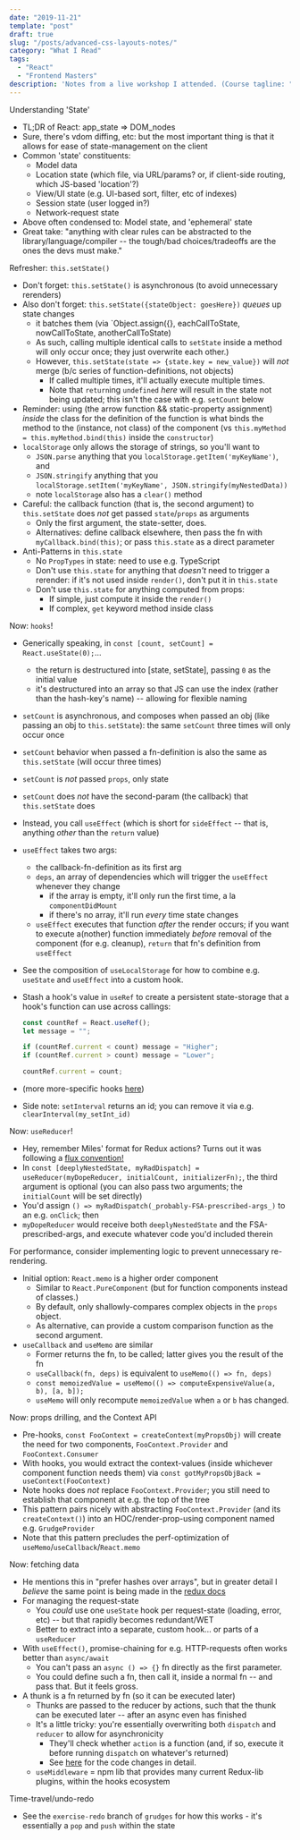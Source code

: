 ```yaml
---
date: "2019-11-21"
template: "post"
draft: true
slug: "/posts/advanced-css-layouts-notes/"
category: "What I Read"
tags:
  - "React"
  - "Frontend Masters"
description: 'Notes from a live workshop I attended. (Course tagline: "As client-side applications increase in complexity, frontend developers need to manage more and more state. A number of solutions have been built into React over the last few years. But which one is the best for your needs? What are the differences, advantages, and trade-offs?")'
---
```


Understanding 'State'

- TL;DR of React: app_state => DOM_nodes
- Sure, there's vdom diffing, etc: but the most important thing is that it allows for ease of state-management on the client
- Common 'state' constituents:
  - Model data
  - Location state (which file, via URL/params? or, if client-side routing, which JS-based 'location'?)
  - View/UI state (e.g. UI-based sort, filter, etc of indexes)
  - Session state (user logged in?)
  - Network-request state
- Above often condensed to: Model state, and 'ephemeral' state
- Great take: "anything with clear rules can be abstracted to the library/language/compiler -- the tough/bad choices/tradeoffs are the ones the devs must make."

Refresher: `this.setState()`

- Don't forget: `this.setState()` is asynchronous (to avoid unnecessary rerenders)
- Also don't forget: `this.setState({stateObject: goesHere})` _queues_ up state changes
  - it batches them (via `Object.assign({}, eachCallToState, nowCallToState, anotherCallToState)
  - As such, calling multiple identical calls to `setState` inside a method will only occur once; they just overwrite each other.)
  - However, `this.setState(state => {state.key = new_value})` will _not_ merge (b/c series of function-definitions, not objects)
    - If called multiple times, it'll actually execute multiple times.
    - Note that `return`ing `undefined` _here_ will result in the state not being updated; this isn't the case with e.g. `setCount` below
- Reminder: using (the arrow function && static-property assignment) _inside_ the class for the definition of the function is what binds the method to the (instance, not class) of the component (vs `this.myMethod = this.myMethod.bind(this)` inside the `constructor`)
- `localStorage` only allows the storage of strings, so you'll want to
  - `JSON.parse` anything that you `localStorage.getItem('myKeyName')`, and
  - `JSON.stringify` anything that you `localStorage.setItem('myKeyName', JSON.stringify(myNestedData))`
  - note `localStorage` also has a `clear()` method
- Careful: the callback function (that is, the second argument) to `this.setState` does _not_ get passed `state`/`props` as arguments
  - Only the first argument, the state-setter, does.
  - Alternatives: define callback elsewhere, then pass the fn with `myCallback.bind(this)`; or pass `this.state` as a direct parameter
- Anti-Patterns in `this.state`
  - No `PropTypes` in state: need to use e.g. TypeScript
  - Don't use `this.state` for anything that _doesn't_ need to trigger a rerender: if it's not used inside `render()`, don't put it in `this.state`
  - Don't use `this.state` for anything computed from props:
    - If simple, just compute it inside the `render()`
    - If complex, `get` keyword method inside class

Now: `hooks`!

- Generically speaking, in `const [count, setCount] = React.useState(0);`...
  - the return is destructured into [state, setState], passing `0` as the initial value
  - it's destructured into an array so that JS can use the index (rather than the hash-key's name) -- allowing for flexible naming
- `setCount` is asynchronous, and composes when passed an obj (like passing an obj to `this.setState`): the same `setCount` three times will only occur once
- `setCount` behavior when passed a fn-definition is also the same as `this.setState` (will occur three times)
- `setCount` is _not_ passed `props`, only state
- `setCount` does _not_ have the second-param (the callback) that `this.setState` does
- Instead, you call `useEffect` (which is short for `sideEffect` -- that is, anything _other_ than the `return` value)
- `useEffect` takes two args:
  - the callback-fn-definition as its first arg
  - `deps`, an array of dependencies which will trigger the `useEffect` whenever they change
    - if the array is empty, it'll only run the first time, a la `componentDidMount`
    - if there's no array, it'll run _every_ time state changes
  - `useEffect` executes that function _after_ the render occurs; if you want to execute a(nother) function immediately _before_ removal of the component (for e.g. cleanup), `return` that fn's definition from `useEffect`
- See the composition of `useLocalStorage` for how to combine e.g. `useState` and `useEffect` into a custom hook.
- Stash a hook's value in `useRef` to create a persistent state-storage that a hook's function can use across callings:

  ```javascript
  const countRef = React.useRef();
  let message = "";

  if (countRef.current < count) message = "Higher";
  if (countRef.current > count) message = "Lower";

  countRef.current = count;
  ```

- (more more-specific hooks [here](https://reactjs.org/docs/hooks-reference.html#additional-hooks))
- Side note: `setInterval` returns an id; you can remove it via e.g. `clearInterval(my_setInt_id)`

Now: `useReducer`!

- Hey, remember Miles' format for Redux actions? Turns out it was following a [flux convention!](https://github.com/redux-utilities/flux-standard-action)
- In `const [deeplyNestedState, myRadDispatch] = useReducer(myDopeReducer, initialCount, initializerFn);`, the third argument is optional (you can also pass two arguments; the `initialCount` will be set directly)
- You'd assign `() => myRadDispatch(_probably-FSA-prescribed-args_)` to an e.g. `onClick`; then
- `myDopeReducer` would receive both `deeplyNestedState` and the FSA-prescribed-args, and execute whatever code you'd included therein

For performance, consider implementing logic to prevent unnecessary re-rendering.

- Initial option: `React.memo` is a higher order component
  - Similar to `React.PureComponent` (but for function components instead of classes.)
  - By default, only shallowly-compares complex objects in the `props` object.
  - As alternative, can provide a custom comparison function as the second argument.
- `useCallback` and `useMemo` are similar
  - Former returns the fn, to be called; latter gives you the result of the fn
  - `useCallback(fn, deps)` is equivalent to `useMemo(() => fn, deps)`
  - `const memoizedValue = useMemo(() => computeExpensiveValue(a, b), [a, b]);`
  - `useMemo` will only recompute `memoizedValue` when `a` or `b` has changed.

Now: props drilling, and the Context API

- Pre-hooks, `const FooContext = createContext(myPropsObj)` will create the need for two components, `FooContext.Provider` and `FooContext.Consumer`
- With hooks, you would extract the context-values (inside whichever component function needs them) via `const gotMyPropsObjBack = useContext(FooContext)`
- Note hooks does _not_ replace `FooContext.Provider`; you still need to establish that component at e.g. the top of the tree
- This pattern pairs nicely with abstracting `FooContext.Provider` (and its `createContext()`) into an HOC/render-prop-using component named e.g. `GrudgeProvider`
- Note that this pattern precludes the perf-optimization of `useMemo`/`useCallback`/`React.memo`

Now: fetching data

- He mentions this in "prefer hashes over arrays", but in greater detail I _believe_ the same point is being made in the [redux docs](https://redux.js.org/recipes/structuring-reducers/normalizing-state-shape)
- For managing the request-state
  - You _could_ use one `useState` hook per request-state (loading, error, etc) -- but that rapidly becomes redundant/WET
  - Better to extract into a separate, custom hook... or parts of a `useReducer`
- With `useEffect()`, promise-chaining for e.g. HTTP-requests often works better than `async/await`
  - You can't pass an `async () => {}` fn directly as the first parameter.
  - You could define such a fn, then call it, inside a normal fn -- and pass that. But it feels gross.
- A thunk is a fn returned by fn (so it can be executed later)
  - Thunks are passed to the reducer by actions, such that the thunk can be executed later -- after an async even has finished
  - It's a little tricky: you're essentially overwriting both `dispatch` and `reducer` to allow for asynchronicity
    - They'll check whether `action` is a function (and, if so, execute it before running `dispatch` on whatever's returned)
    - See [here](https://github.com/stevekinney/star-wars-characters-react-state#refactoring-to-a-reducer) for the code changes in detail.
  - `useMiddleware` = npm lib that provides many current Redux-lib plugins, within the hooks ecosystem

Time-travel/undo-redo

- See the `exercise-redo` branch of `grudges` for how this works - it's essentially a `pop` and `push` within the state
